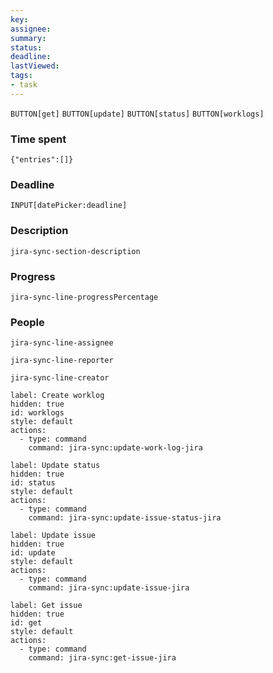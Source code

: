 ```yaml
---
key: 
assignee: 
summary: 
status: 
deadline: 
lastViewed: 
tags:  
- task  
---
```

`BUTTON[get]` `BUTTON[update]`
`BUTTON[status]` `BUTTON[worklogs]`
### Time spent

```timekeep  
{"entries":[]}  
```  


### Deadline
`INPUT[datePicker:deadline]`

### Description
`jira-sync-section-description`

### Progress
`jira-sync-line-progressPercentage`

### People
`jira-sync-line-assignee`

`jira-sync-line-reporter`

`jira-sync-line-creator`





```meta-bind-button
label: Create worklog
hidden: true
id: worklogs
style: default
actions:
  - type: command
    command: jira-sync:update-work-log-jira
```

```meta-bind-button
label: Update status
hidden: true
id: status
style: default
actions:
  - type: command
    command: jira-sync:update-issue-status-jira
```

```meta-bind-button
label: Update issue
hidden: true
id: update
style: default
actions:
  - type: command
    command: jira-sync:update-issue-jira
```

```meta-bind-button
label: Get issue
hidden: true
id: get
style: default
actions:
  - type: command
    command: jira-sync:get-issue-jira
```
